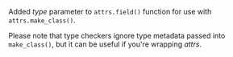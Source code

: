 Added *type* parameter to `attrs.field()` function for use with `attrs.make_class()`.

Please note that type checkers ignore type metadata passed into `make_class()`, but it can be useful if you're wrapping _attrs_.
